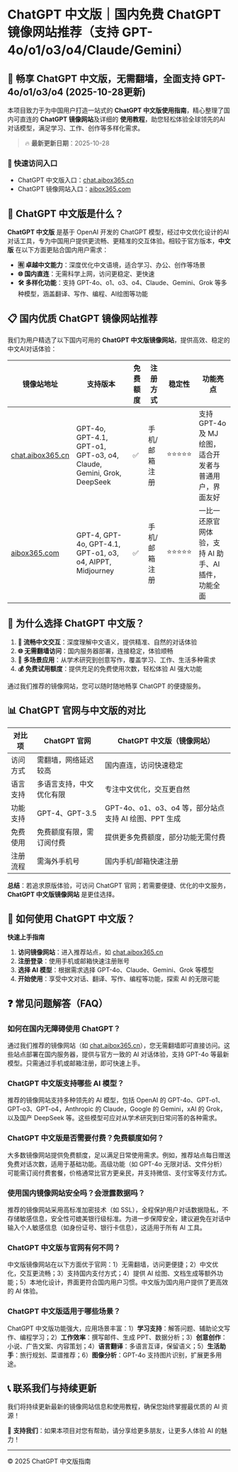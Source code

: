 # ChatGPT 中文版｜国内免费 ChatGPT 镜像网站推荐（支持 GPT-4o/o1/o3/o4/Claude/Gemini）

## 📢 畅享 ChatGPT 中文版，无需翻墙，全面支持 GPT-4o/o1/o3/o4  (2025-10-28更新)

本项目致力于为中国用户打造一站式的 **ChatGPT 中文版使用指南**，精心整理了国内可直连的 **ChatGPT 镜像网站**及详细的 **使用教程**，助您轻松体验全球领先的AI对话模型，满足学习、工作、创作等多样化需求。

> 🔥 **最新更新日期**：2025-10-28

### 🚀 快速访问入口

- ChatGPT 中文版入口：[chat.aibox365.cn](https://chat.aibox365.cn)
- ChatGPT 镜像网站入口：[aibox365.com](https://aibox365.com)

## 🤔 ChatGPT 中文版是什么？

**ChatGPT 中文版** 是基于 OpenAI 开发的 ChatGPT 模型，经过中文优化设计的AI对话工具，专为中国用户提供更流畅、更精准的交互体验。相较于官方版本，**中文版** 在以下方面更贴合国内用户需求：

- **🈶 卓越中文能力**：深度优化中文语境，适合学习、办公、创作等场景
- **🌐 国内直连**：无需科学上网，访问更稳定、更快速
- **🛠️ 多样化功能**：支持 GPT-4o、o1、o3、o4、Claude、Gemini、Grok 等多种模型，涵盖翻译、写作、编程、AI绘图等功能

## 📋 国内优质 ChatGPT 镜像网站推荐

我们为用户精选了以下国内可用的 **ChatGPT 中文版镜像网站**，提供高效、稳定的中文AI对话体验：

| 镜像站地址 | 支持版本 | 免费额度 | 注册方式 | 稳定性 | 功能亮点 |
|------------|----------|----------|----------|--------|----------|
| [chat.aibox365.cn](https://chat.aibox365.cn) | GPT-4o, GPT-4.1, GPT-o1, GPT-o3, o4, Claude, Gemini, Grok, DeepSeek | ✅ | 手机/邮箱注册 | ⭐⭐⭐⭐⭐ | 支持 GPT-4o 及 MJ 绘图，适合开发者与普通用户，界面友好 |
| [aibox365.com](https://aibox365.com) | GPT-4, GPT-4o, GPT-4.1, GPT-o1, o3, o4, AIPPT, Midjourney | ✅ | 手机/邮箱注册 | ⭐⭐⭐⭐⭐ | 一比一还原官网体验，支持 AI 助手、AI 插件，功能全面 |

## 🌟 为什么选择 ChatGPT 中文版？

1. **📝 流畅中文交互**：深度理解中文语义，提供精准、自然的对话体验
2. **🌐 无需翻墙访问**：国内服务器部署，连接稳定，体验顺畅
3. **🎯 多场景应用**：从学术研究到创意写作，覆盖学习、工作、生活多种需求
4. **💰 免费试用额度**：提供充足的免费使用次数，轻松体验 AI 强大功能

通过我们推荐的镜像网站，您可以随时随地畅享 ChatGPT 的便捷服务。

## 📊 ChatGPT 官网与中文版的对比

| 对比项 | ChatGPT 官网 | ChatGPT 中文版（镜像网站） |
|--------|--------------|----------------------------|
| 访问方式 | 需翻墙，网络延迟较高 | 国内直连，访问快速稳定 |
| 语言支持 | 多语言支持，中文优化有限 | 专注中文优化，交互更自然 |
| 功能支持 | GPT-4、GPT-3.5 | GPT-4o、o1、o3、o4 等，部分站点支持 AI 绘图、PPT 生成 |
| 免费使用 | 免费额度有限，需订阅付费 | 提供更多免费额度，部分功能无需付费 |
| 注册流程 | 需海外手机号 | 国内手机/邮箱快速注册 |

**总结**：若追求原版体验，可访问 ChatGPT 官网；若需要便捷、优化的中文服务，**ChatGPT 中文版镜像网站** 是更佳选择。

## 📝 如何使用 ChatGPT 中文版？

**快速上手指南**

1. **访问镜像网站**：进入推荐站点，如 [chat.aibox365.cn](https://chat.aibox365.cn)
2. **注册登录**：使用手机或邮箱快速注册账号
3. **选择 AI 模型**：根据需求选择 GPT-4o、Claude、Gemini、Grok 等模型
4. **开始使用**：享受中文对话、翻译、写作、编程等功能，探索 AI 的无限可能

## ❓ 常见问题解答（FAQ）

### 如何在国内无障碍使用 ChatGPT？

通过我们推荐的镜像网站（如 [chat.aibox365.cn](https://chat.aibox365.cn)），您无需翻墙即可直接访问。这些站点部署在国内服务器，提供与官方一致的 AI 对话体验，支持 GPT-4o 等最新模型。只需通过手机或邮箱注册，即可快速上手。

### ChatGPT 中文版支持哪些 AI 模型？

推荐的镜像网站支持多种领先的 AI 模型，包括 OpenAI 的 GPT-4o、GPT-o1、GPT-o3、GPT-o4，Anthropic 的 Claude，Google 的 Gemini，xAI 的 Grok，以及国产 DeepSeek 等。这些模型可应对从学术研究到日常问答的各种需求。

### ChatGPT 中文版是否需要付费？免费额度如何？

大多数镜像网站提供免费额度，足以满足日常使用需求。例如，推荐站点每日赠送免费对话次数，适用于基础功能。高级功能（如 GPT-4o 无限对话、文件分析）可能需订阅付费套餐，价格通常比官方更亲民，并支持微信、支付宝等支付方式。

### 使用国内镜像网站安全吗？会泄露数据吗？

推荐的镜像网站采用高标准加密技术（如 SSL），全程保护用户对话数据隐私，不存储敏感信息，安全性可媲美银行级标准。为进一步保障安全，建议避免在对话中输入个人敏感信息（如身份证号、银行卡信息），这适用于所有 AI 工具。

### ChatGPT 中文版与官网有何不同？

中文版镜像网站在以下方面优于官网：1）无需翻墙，访问更便捷；2）中文优化，交互更流畅；3）支持国内支付方式；4）提供 AI 绘图、文档生成等额外功能；5）本地化设计，界面更符合国内用户习惯。中文版为国内用户提供了更高效的 AI 体验。

### ChatGPT 中文版适用于哪些场景？

ChatGPT 中文版功能强大，应用场景丰富：1）**学习支持**：解答问题、辅助论文写作、编程学习；2）**工作效率**：撰写邮件、生成 PPT、数据分析；3）**创意创作**：小说、广告文案、内容策划；4）**语言翻译**：多语言互译，保留语义；5）**生活助手**：旅行规划、菜谱推荐；6）**图像分析**：GPT-4o 支持图片识别，扩展更多用途。

## 📞 联系我们与持续更新

我们将持续更新最新的镜像网站信息和使用教程，确保您始终掌握最优质的 AI 资源！

🌟 **支持我们**：如果本项目对您有帮助，请分享给更多朋友，让更多人体验 AI 的魅力！

---

© 2025 ChatGPT 中文版指南
